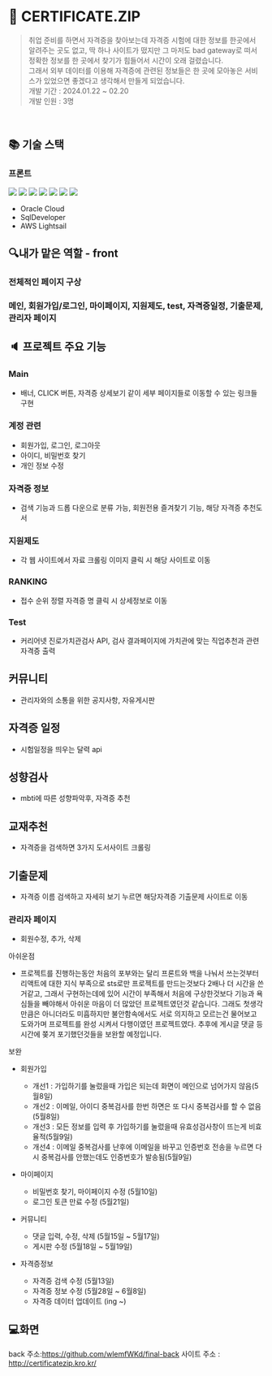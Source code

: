 # 📜 CERTIFICATE.ZIP
> 취업 준비를 하면서 자격증을 찾아보는데  자격증 시험에 대한 정보를 한곳에서 알려주는 곳도 없고, 딱 하나 사이트가 떴지만 그 마저도 bad gateway로 떠서 정확한 정보를 한 곳에서 찾기가 힘들어서 시간이 오래 걸렸습니다.
> <br>그래서 외부 데이터를 이용해 자격증에 관련된 정보들은 한 곳에 모아놓은 서비스가 있었으면 좋겠다고 생각해서 만들게 되었습니다.
<br>개발 기간 : 2024.01.22 ~ 02.20
> <br>개발 인원 : 3명
<br>

## :books: 기술 스택
### 프론트 
 <img src="https://img.shields.io/badge/java-007396?style=for-the-badge&logo=java&logoColor=white">  <img src="https://img.shields.io/badge/html5-E34F26?style=for-the-badge&logo=html5&logoColor=white"> 
  <img src="https://img.shields.io/badge/css-1572B6?style=for-the-badge&logo=css3&logoColor=white"> 
  <img src="https://img.shields.io/badge/javascript-F7DF1E?style=for-the-badge&logo=javascript&logoColor=black"> 
  <img src="https://img.shields.io/badge/jquery-0769AD?style=for-the-badge&logo=jquery&logoColor=white"> <img src="https://img.shields.io/badge/react-61DAFB?style=for-the-badge&logo=react&logoColor=black"> 
  <img src="https://img.shields.io/badge/node.js-339933?style=for-the-badge&logo=Node.js&logoColor=white">
- Oracle Cloud
- SqlDeveloper
- AWS Lightsail

## 🔍내가 맡은 역할 - front

### 전체적인 페이지 구상
### 메인, 회원가입/로그인, 마이페이지, 지원제도, test, 자격증일정, 기출문제, 관리자 페이지


## :speaker: 프로젝트 주요 기능 

### Main
- 배너, CLICK 버튼, 자격증 상세보기 같이
세부 페이지들로 이동할 수 있는 링크들 구현
  
### 계정 관련
- 회원가입, 로그인, 로그아웃
- 아이디, 비밀번호 찾기
- 개인 정보 수정
### 자격증 정보
- 검색 기능과 드롭 다운으로 분류 가능, 회원전용 즐겨찾기 기능, 해당 자격증 추천도서
### 지원제도
- 각 웹 사이트에서 자료 크롤링 이미지 클릭 시 해당 사이트로 이동
### RANKING
- 접수 순위 정렬
자격증 명 클릭 시 상세정보로 이동
### Test
- 커리어넷 진로가치관검사 API, 검사 결과페이지에 가치관에 맞는 직업추천과 관련자격증 출력
## 커뮤니티
- 관리자와의 소통을 위한 공지사항, 자유게시판
## 자격증 일정
- 시험일정을 띄우는 달력 api
## 성향검사
- mbti에 따른 성향파악후, 자격증 추천
## 교재추천
- 자격증을 검색하면 3가지 도서사이트 크롤링
## 기출문제
- 자격증 이름 검색하고 자세히 보기 누르면 해당자격증 기출문제 사이트로 이동
### 관리자 페이지
- 회원수정, 추가, 삭제

아쉬운점
 - 프로젝트를 진행하는동안 처음의 포부와는 달리 프론트와 백을 나눠서 쓰는것부터 리액트에 대한 지식 부족으로 sts로만 프로젝트를 만드는것보다 2배나 더 시간을 쓴거같고, 그래서 구현하는데에 있어 시간이 부족해서 처음에 구상한것보다 기능과 욕심들을 빼야해서 아쉬운 마음이 더 많았던 프로젝트였던것 같습니다. 그래도 첫생각만큼은 아니더라도 미흡하지만 불안함속에서도 서로 의지하고 모르는건 물어보고 도와가며 프로젝트를 완성 시켜서 다행이였던 프로젝트였다. 추후에 게시글 댓글 등 시간에 쫒겨 포기했던것들을 보완할 예정입니다.

보완
 - 회원가입
   - 개선1 : 가입하기를 눌렀을때 가입은 되는데 화면이 메인으로 넘어가지 않음(5월8일)
   - 개선2 : 이메일, 아이디 중복검사를 한번 하면은 또 다시 중복검사를 할 수 없음(5월8일)
   - 개선3 : 모든 정보를 입력 후 가입하기를 눌렀을때 유효성검사창이 뜨는게 비효율적(5월9일)
   - 개선4 : 이메일 중복검사를 난후에 이메일을 바꾸고 인증번호 전송을 누르면 다시 중복검사를 안했는데도 인증번호가 발송됨(5월9일)

 - 마이페이지
   - 비밀번호 찾기, 마이페이지 수정 (5월10일)
   - 로그인 토큰 만료 수정 (5월21일)
     
 - 커뮤니티 
   - 댓글 입력, 수정, 삭제 (5월15일 ~ 5월17일)
   - 게시판 수정 (5월18일 ~ 5월19일)
     
- 자격증정보
  - 자격증 검색 수정 (5월13일)
  - 자격증 정보 수정 (5월28일 ~ 6월8일)
  - 자격증 데이터 업데이트 (ing ~)
    
## 💻화면

back 주소:<https://github.com/wlemfWKd/final-back>
사이트 주소 : <http://certificatezip.kro.kr/>

